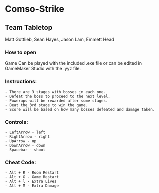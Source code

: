 # Comso-Strike

## Team Tabletop
Matt Gottlieb, Sean Hayes, Jason Lam, Emmett Head

### How to open
Game Can be played with the included .exe file or can be edited in GameMaker Studio with the .yyz file.

### Instructions:
	- There are 3 stages with bosses in each one.
	- Defeat the boss to proceed to the next level.
	- Powerups will be rewarded after some stages.
	- Beat the 3rd stage to win the game.
	- Score will be based on how many bosses defeated and damage taken.

### Controls:
	- LeftArrow - left
	- RightArrow - right
	- UpArrow - up
	- DownArrow - down
	- Spacebar - shoot

### Cheat Code:
	- Alt + R - Room Restart
	- Alt + G - Game Restart
	- Alt + l - Extra Lives
	- Alt + M - Extra Damage

